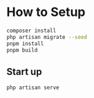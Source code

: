 # How to Setup

```bash
composer install
php artisan migrate --seed
pnpm install
pnpm build
```

## Start up
```bash
php artisan serve
```
